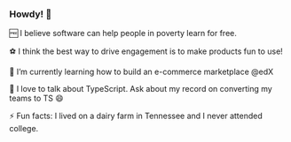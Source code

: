 ### Howdy! 👋

<!--
**kalebjdavenport/kalebjdavenport** is a ✨ _special_ ✨ repository because its `README.md` (this file) appears on your GitHub profile.

Here are some ideas to get you started:

-->

🆓  I believe software can help people in poverty learn for free.

⚽  I think the best way to drive engagement is to make products fun to use!

🌱  I’m currently learning how to build an e-commerce marketplace @edX

💬  I love to talk about TypeScript. Ask about my record on converting my teams to TS 😄

⚡  Fun facts: I lived on a dairy farm in Tennessee and I never attended college.
